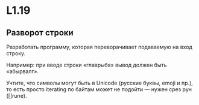 # L1.19

## Разворот строки
Разработать программу, которая переворачивает подаваемую на вход строку.

Например: при вводе строки «главрыба» вывод должен быть «абырвалг».

Учтите, что символы могут быть в Unicode (русские буквы, emoji и пр.), 
то есть просто iterating по байтам может не подойти — нужен срез рун ([]rune).